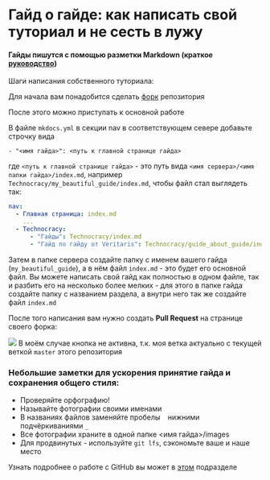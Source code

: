 # Гайд о гайде: как написать свой туториал и не сесть в лужу

#### Гайды пишутся с помощью разметки Markdown (краткое [руководство](https://gist.github.com/Jekins/2bf2d0638163f1294637))

Шаги написания собственного туториала:

Для начала вам понадобится сделать [форк](https://github.com/Dreamfinity/Guides/fork) репозитория

После этого можно приступать к основной работе

В файле `mkdocs.yml` в секции nav в соответствующем севере добавьте строчку вида 

```
- "<имя гайда>": <путь к главной странице гайда>
```
где `<путь к главной странице гайда>` - это путь вида `<имя сервера>/<имя папки гайда>/index.md`, например
`Technocracy/my_beautiful_guide/index.md`, чтобы файл стал выглядеть так:

```yaml
nav:
  - Главная страница: index.md
    ...
  - Technocracy:
      - "Гайды": Technocracy/index.md
      - "Гайд по гайду от Veritaris": Technocracy/guide_about_guide/index.md
```

Затем в папке сервера создайте папку с именем вашего гайда (`my_beautiful_guide`), а в нём файл `index.md` - это будет 
его основной файл. Вы можете написать свой гайд как полностью в одном файле, так и разбить его на несколько более мелких - для
этого в папке гайда создайте папку с названием раздела, а внутри него так же создайте файл `index.md`

После того написания вам нужно создать **Pull Request** на странице своего форка:

![](./images/PR_disabled.png)
В моём случае кнопка не активна, т.к. моя ветка актуально с текущей веткой `master` этого репозитория

### Небольшие заметки для ускорения принятие гайда и сохранения общего стиля:
- Проверяйте орфографию!
- Называйте фотографии своими именами
- В названиях файлов заменяйте пробелы ` ` нижними подчёркиваниями `_`
- Все фотографии храните в одной папке <имя гайда>/images
- Для продвинутых - используйте `git lfs`, сэкономьте ваше и наше место

Узнать подробнее о работе с GitHub вы может в [этом](./using_github/index.md) подразделе